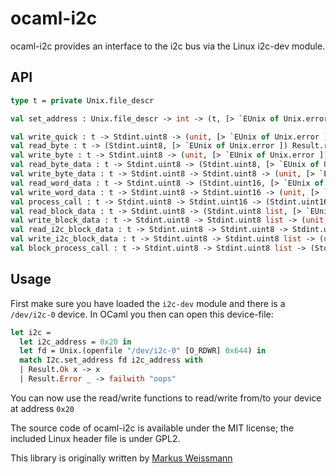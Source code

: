 # ocaml-i2c
ocaml-i2c provides an interface to the i2c bus via the Linux i2c-dev module.

## API
```ocaml
type t = private Unix.file_descr

val set_address : Unix.file_descr -> int -> (t, [> `EUnix of Unix.error ]) Result.result

val write_quick : t -> Stdint.uint8 -> (unit, [> `EUnix of Unix.error ]) Result.result
val read_byte : t -> (Stdint.uint8, [> `EUnix of Unix.error ]) Result.result
val write_byte : t -> Stdint.uint8 -> (unit, [> `EUnix of Unix.error ]) Result.result
val read_byte_data : t -> Stdint.uint8 -> (Stdint.uint8, [> `EUnix of Unix.error ]) Result.result
val write_byte_data : t -> Stdint.uint8 -> Stdint.uint8 -> (unit, [> `EUnix of Unix.error ]) Result.result
val read_word_data : t -> Stdint.uint8 -> (Stdint.uint16, [> `EUnix of Unix.error ]) Result.result
val write_word_data : t -> Stdint.uint8 -> Stdint.uint16 -> (unit, [> `EUnix of Unix.error ]) Result.result
val process_call : t -> Stdint.uint8 -> Stdint.uint16 -> (Stdint.uint16, [> `EUnix of Unix.error ]) Result.result
val read_block_data : t -> Stdint.uint8 -> (Stdint.uint8 list, [> `EUnix of Unix.error ]) Result.result
val write_block_data : t -> Stdint.uint8 -> Stdint.uint8 list -> (unit, [> `EUnix of Unix.error ]) Result.result
val read_i2c_block_data : t -> Stdint.uint8 -> Stdint.uint8 -> Stdint.uint8 -> (Stdint.uint8 list, [> `EUnix of Unix.error ]) Result.result
val write_i2c_block_data : t -> Stdint.uint8 -> Stdint.uint8 list -> (unit, [> `EUnix of Unix.error ]) Result.result
val block_process_call : t -> Stdint.uint8 -> Stdint.uint8 list -> (Stdint.uint8 list, [> `EUnix of Unix.error ]) Result.result
```                                                                                                
## Usage
First make sure you have loaded the ```i2c-dev``` module and there is a ```/dev/i2c-0``` device.
In OCaml you then can open this device-file:
```ocaml
let i2c =
  let i2c_address = 0x20 in
  let fd = Unix.(openfile "/dev/i2c-0" [O_RDWR] 0x644) in
  match I2c.set_address fd i2c_address with
  | Result.Ok x -> x
  | Result.Error _ -> failwith "oops"
```  

You can now use the read/write functions to read/write from/to your device at address ```0x20```


The source code of ocaml-i2c is available under the MIT license; the included Linux header file is under GPL2.

This library is originally written by [Markus Weissmann](http://www.mweissmann.de/)
